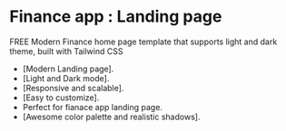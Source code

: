 # Finance app : Landing page

FREE Modern Finance home page template that supports light and dark theme, built with Tailwind CSS

- [Modern Landing page].
- [Light and Dark mode].
- [Responsive and scalable].
- [Easy to customize].
- Perfect for fianace app landing page.
- [Awesome color palette and realistic shadows].
